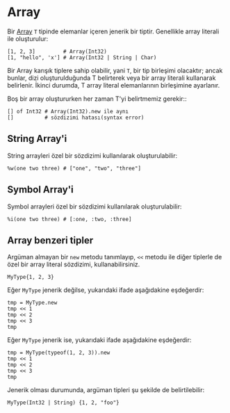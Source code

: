 # Array

Bir [Array](http://crystal-lang.org/api/Array.html) `T` tipinde elemanlar içeren jenerik bir tiptir. Genellikle array literali ile oluşturulur:

```crystal
[1, 2, 3]         # Array(Int32)
[1, "hello", 'x'] # Array(Int32 | String | Char)
```

Bir Array karışık tiplere sahip olabilir, yani `T`, bir tip birleşimi olacaktır; ancak bunlar, dizi oluşturulduğunda T belirterek veya bir array literali kullanarak belirlenir. İkinci durumda, T array literal elemanlarının birleşimine ayarlanır.

Boş bir array oluştururken her zaman T'yi belirtmemiz gerekir::

```crystal
[] of Int32 # Array(Int32).new ile aynı
[]          # sözdizimi hatası(syntax error)
```

## String Array'i

String arrayleri özel bir sözdizimi kullanılarak oluşturulabilir:

```crystal
%w(one two three) # ["one", "two", "three"]
```

## Symbol Array'i

Symbol arrayleri özel bir sözdizimi kullanılarak oluşturulabilir:

```crystal
%i(one two three) # [:one, :two, :three]
```

## Array benzeri tipler

Argüman almayan bir `new` metodu tanımlayıp, `<<` metodu ile diğer tiplerle de özel bir array literal sözdizimi, kullanabilirsiniz.

```crystal
MyType{1, 2, 3}
```

Eğer `MyType` jenerik değilse, yukarıdaki ifade aşağıdakine eşdeğerdir:

```crystal
tmp = MyType.new
tmp << 1
tmp << 2
tmp << 3
tmp
```

Eğer `MyType` jenerik ise, yukarıdaki ifade aşağıdakine eşdeğerdir:

```crystal
tmp = MyType(typeof(1, 2, 3)).new
tmp << 1
tmp << 2
tmp << 3
tmp
```

Jenerik olması durumunda, argüman tipleri şu şekilde de belirtilebilir:

```crystal
MyType(Int32 | String) {1, 2, "foo"}
```
